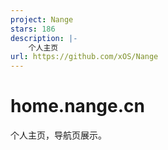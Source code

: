 ```yaml
---
project: Nange
stars: 186
description: |-
    个人主页
url: https://github.com/xOS/Nange
---
```


# home.nange.cn
个人主页，导航页展示。

